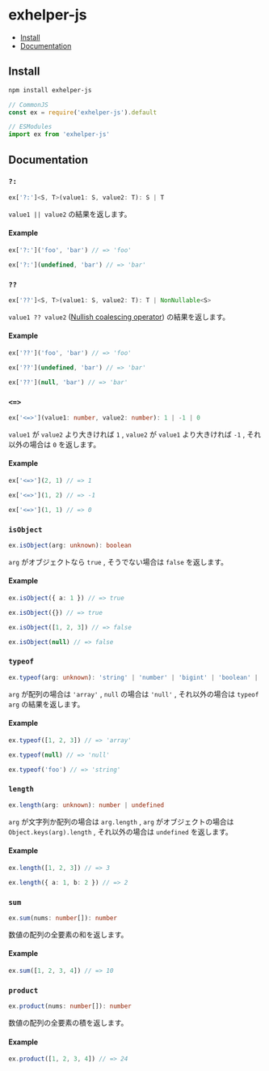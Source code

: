 # exhelper-js

- [Install](#Install)
- [Documentation](#Documentation)

## Install

```bash
npm install exhelper-js
```

```typescript
// CommonJS
const ex = require('exhelper-js').default

// ESModules
import ex from 'exhelper-js'
```

## Documentation

### `?:`

```typescript
ex['?:']<S, T>(value1: S, value2: T): S | T
```

`value1 || value2` の結果を返します。

#### Example

```typescript
ex['?:']('foo', 'bar') // => 'foo'

ex['?:'](undefined, 'bar') // => 'bar'
```

### `??`

```typescript
ex['??']<S, T>(value1: S, value2: T): T | NonNullable<S>
```

`value1 ?? value2` ([Nullish coalescing operator](https://github.com/tc39/proposal-nullish-coalescing)) の結果を返します。

#### Example

```typescript
ex['??']('foo', 'bar') // => 'foo'

ex['??'](undefined, 'bar') // => 'bar'

ex['??'](null, 'bar') // => 'bar'
```

### `<=>`

```typescript
ex['<=>'](value1: number, value2: number): 1 | -1 | 0
```

`value1` が `value2` より大きければ `1` , `value2` が `value1` より大きければ `-1` , それ以外の場合は `0` を返します。

#### Example

```typescript
ex['<=>'](2, 1) // => 1

ex['<=>'](1, 2) // => -1

ex['<=>'](1, 1) // => 0
```

### `isObject`

```typescript
ex.isObject(arg: unknown): boolean
```

`arg` がオブジェクトなら `true` , そうでない場合は `false` を返します。

#### Example

```typescript
ex.isObject({ a: 1 }) // => true

ex.isObject({}) // => true

ex.isObject([1, 2, 3]) // => false

ex.isObject(null) // => false
```

### `typeof`

```typescript
ex.typeof(arg: unknown): 'string' | 'number' | 'bigint' | 'boolean' | 'symbol' | 'undefined' | 'object' | 'function' | 'array' | 'null'
```

`arg` が配列の場合は `'array'` , `null` の場合は `'null'` , それ以外の場合は `typeof arg` の結果を返します。

#### Example

```typescript
ex.typeof([1, 2, 3]) // => 'array'

ex.typeof(null) // => 'null'

ex.typeof('foo') // => 'string'
```

### `length`

```typescript
ex.length(arg: unknown): number | undefined
```

`arg` が文字列か配列の場合は `arg.length` , `arg` がオブジェクトの場合は `Object.keys(arg).length` , それ以外の場合は `undefined` を返します。

#### Example

```typescript
ex.length([1, 2, 3]) // => 3

ex.length({ a: 1, b: 2 }) // => 2
```

### `sum`

```typescript
ex.sum(nums: number[]): number
```

数値の配列の全要素の和を返します。

#### Example

```typescript
ex.sum([1, 2, 3, 4]) // => 10
```

### `product`

```typescript
ex.product(nums: number[]): number
```

数値の配列の全要素の積を返します。

#### Example

```typescript
ex.product([1, 2, 3, 4]) // => 24
```